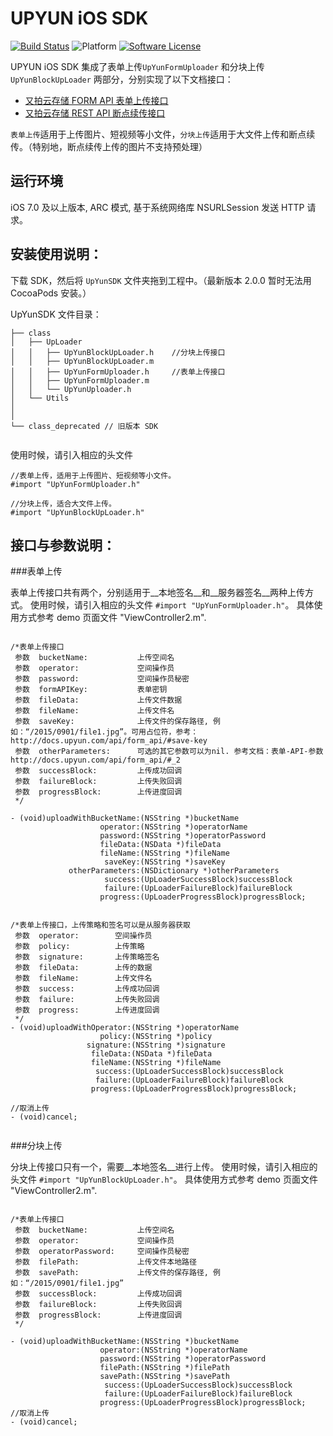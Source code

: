 # UPYUN iOS SDK
[![Build Status](https://travis-ci.org/upyun/ios-sdk.svg?branch=master)](https://travis-ci.org/upyun/ios-sdk)
![Platform](http://img.shields.io/cocoapods/p/UPYUN.svg)
[![Software License](https://img.shields.io/badge/license-MIT-brightgreen.svg)](License.md)


UPYUN iOS SDK 集成了表单上传``` UpYunFormUploader ``` 和分块上传 ``` UpYunBlockUpLoader``` 两部分，分别实现了以下文档接口：    
- [又拍云存储 FORM API 表单上传接口](http://docs.upyun.com/api/form_api/)        
- [又拍云存储 REST API 断点续传接口](http://docs.upyun.com/api/rest_api/#_3)



```表单上传```适用于上传图片、短视频等小文件，```分块上传```适用于大文件上传和断点续传。（特别地，断点续传上传的图片不支持预处理）


## 运行环境
iOS 7.0 及以上版本, ARC 模式, 基于系统网络库 NSURLSession 发送 HTTP 请求。
 
## 安装使用说明：
 下载 SDK，然后将 `UpYunSDK` 文件夹拖到工程中。（最新版本 2.0.0 暂时无法用 CocoaPods 安装。）
 
 

 UpYunSDK 文件目录： 

 
 ```  
├── class  
│   ├── UpLoader
│   │   ├── UpYunBlockUpLoader.h    //分块上传接口
│   │   ├── UpYunBlockUpLoader.m
│   │   ├── UpYunFormUploader.h     //表单上传接口
│   │   ├── UpYunFormUploader.m
│   │   └── UpYunUploader.h
│   └── Utils
│
│  
└── class_deprecated // 旧版本 SDK

 
 ```
 
 
 使用时候，请引入相应的头文件   
 
 ```  
 //表单上传，适用于上传图片、短视频等小文件。   
 #import "UpYunFormUploader.h" 
 
 //分块上传，适合大文件上传。
 #import "UpYunBlockUpLoader.h"
 
 ```
 


## 接口与参数说明： 


###表单上传

表单上传接口共有两个，分别适用于__本地签名__和__服务器签名__两种上传方式。
使用时候，请引入相应的头文件 ```#import "UpYunFormUploader.h"```。 具体使用方式参考 demo 页面文件 "ViewController2.m".



```

/*表单上传接口
 参数  bucketName:           上传空间名
 参数  operator:             空间操作员
 参数  password:             空间操作员秘密
 参数  formAPIKey:           表单密钥
 参数  fileData:             上传文件数据
 参数  fileName:             上传文件名
 参数  saveKey:              上传文件的保存路径, 例如：“/2015/0901/file1.jpg”。可用占位符，参考：http://docs.upyun.com/api/form_api/#save-key
 参数  otherParameters:      可选的其它参数可以为nil. 参考文档：表单-API-参数http://docs.upyun.com/api/form_api/#_2
 参数  successBlock:         上传成功回调
 参数  failureBlock:         上传失败回调
 参数  progressBlock:        上传进度回调
 */

- (void)uploadWithBucketName:(NSString *)bucketName
                    operator:(NSString *)operatorName
                    password:(NSString *)operatorPassword
                    fileData:(NSData *)fileData
                    fileName:(NSString *)fileName
                     saveKey:(NSString *)saveKey
             otherParameters:(NSDictionary *)otherParameters
                     success:(UpLoaderSuccessBlock)successBlock
                     failure:(UpLoaderFailureBlock)failureBlock
                    progress:(UpLoaderProgressBlock)progressBlock;


/*表单上传接口，上传策略和签名可以是从服务器获取
 参数  operator:        空间操作员
 参数  policy:          上传策略
 参数  signature:       上传策略签名
 参数  fileData:        上传的数据
 参数  fileName:        上传文件名
 参数  success:         上传成功回调
 参数  failure:         上传失败回调
 参数  progress:        上传进度回调
 */
- (void)uploadWithOperator:(NSString *)operatorName
                    policy:(NSString *)policy
                 signature:(NSString *)signature
                  fileData:(NSData *)fileData
                  fileName:(NSString *)fileName
                   success:(UpLoaderSuccessBlock)successBlock
                   failure:(UpLoaderFailureBlock)failureBlock
                  progress:(UpLoaderProgressBlock)progressBlock;

//取消上传
- (void)cancel;


```



###分块上传

分块上传接口只有一个，需要__本地签名__进行上传。
使用时候，请引入相应的头文件 ```#import "UpYunBlockUpLoader.h"```。 具体使用方式参考 demo 页面文件 "ViewController2.m".


```  

/*表单上传接口
 参数  bucketName:           上传空间名
 参数  operator:             空间操作员
 参数  operatorPassword:     空间操作员秘密
 参数  filePath:             上传文件本地路径
 参数  savePath:             上传文件的保存路径, 例如：“/2015/0901/file1.jpg”
 参数  successBlock:         上传成功回调
 参数  failureBlock:         上传失败回调
 参数  progressBlock:        上传进度回调
 */

- (void)uploadWithBucketName:(NSString *)bucketName
                    operator:(NSString *)operatorName
                    password:(NSString *)operatorPassword
                    filePath:(NSString *)filePath
                    savePath:(NSString *)savePath
                     success:(UpLoaderSuccessBlock)successBlock
                     failure:(UpLoaderFailureBlock)failureBlock
                    progress:(UpLoaderProgressBlock)progressBlock;
//取消上传
- (void)cancel;

``` 

 
 
    
 
 
 



